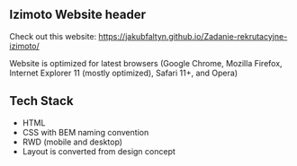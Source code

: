 ## Izimoto Website header

Check out this website: https://jakubfaltyn.github.io/Zadanie-rekrutacyjne-izimoto/

Website is optimized for latest browsers (Google Chrome, Mozilla Firefox, Internet Explorer 11 (mostly optimized), Safari 11+, and Opera)

## Tech Stack

- HTML
- CSS with BEM naming convention
- RWD (mobile and desktop)
- Layout is converted from design concept
